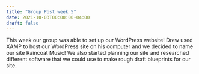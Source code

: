 ```yaml
---
title: "Group Post week 5"
date: 2021-10-03T00:00:00-04:00
draft: false
---
```


This week our group was able to set up our WordPress website! Drew used XAMP to host our WordPress site on his computer and we decided to name our site Raincoat Music! We also started planning our site and researched different software that we could use to make rough draft blueprints for our site. 
